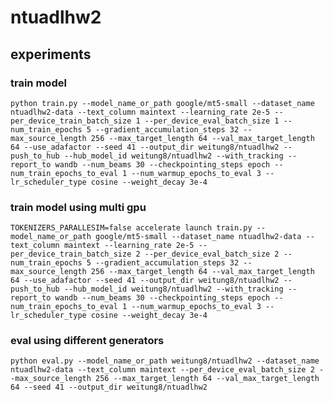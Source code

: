 # ntuadlhw2

## experiments

### train model

```python train.py --model_name_or_path google/mt5-small --dataset_name ntuadlhw2-data --text_column maintext --learning_rate 2e-5 --per_device_train_batch_size 1 --per_device_eval_batch_size 1 --num_train_epochs 5 --gradient_accumulation_steps 32 --max_source_length 256 --max_target_length 64 --val_max_target_length 64 --use_adafactor --seed 41 --output_dir weitung8/ntuadlhw2 --push_to_hub --hub_model_id weitung8/ntuadlhw2 --with_tracking --report_to wandb --num_beams 30 --checkpointing_steps epoch --num_train_epochs_to_eval 1 --num_warmup_epochs_to_eval 3 --lr_scheduler_type cosine --weight_decay 3e-4```

### train model using multi gpu

```TOKENIZERS_PARALLESIM=false accelerate launch train.py --model_name_or_path google/mt5-small --dataset_name ntuadlhw2-data --text_column maintext --learning_rate 2e-5 --per_device_train_batch_size 2 --per_device_eval_batch_size 2 --num_train_epochs 5 --gradient_accumulation_steps 32 --max_source_length 256 --max_target_length 64 --val_max_target_length 64 --use_adafactor --seed 41 --output_dir weitung8/ntuadlhw2 --push_to_hub --hub_model_id weitung8/ntuadlhw2 --with_tracking --report_to wandb --num_beams 30 --checkpointing_steps epoch --num_train_epochs_to_eval 1 --num_warmup_epochs_to_eval 3 --lr_scheduler_type cosine --weight_decay 3e-4```

### eval using different generators

```python eval.py --model_name_or_path weitung8/ntuadlhw2 --dataset_name ntuadlhw2-data --text_column maintext --per_device_eval_batch_size 2 --max_source_length 256 --max_target_length 64 --val_max_target_length 64 --seed 41 --output_dir weitung8/ntuadlhw2```
